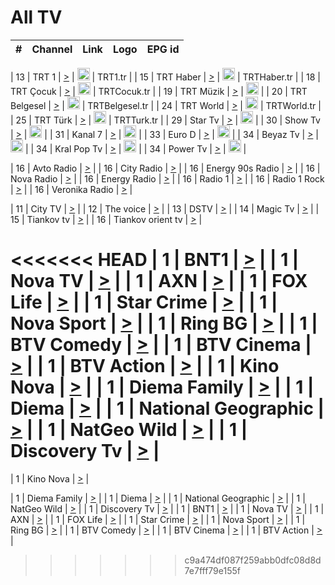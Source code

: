 <h1>All TV</h1>

| #   | Channel        | Link  | Logo | EPG id |
|:---:|:--------------:|:-----:|:----:|:------:|

| 13  | TRT 1            | [>](https://tv-trt1.medya.trt.com.tr/master.m3u8) | <img height="20" src="https://i.imgur.com/j786OLG.png"/> | TRT1.tr |
| 15  | TRT Haber        | [>](https://tv-trthaber.medya.trt.com.tr/master.m3u8) | <img height="20" src="https://i.imgur.com/OVfo8Ab.png"/> | TRTHaber.tr |
| 18  | TRT Çocuk        | [>](https://tv-trtcocuk.medya.trt.com.tr/master.m3u8) | <img height="20" src="https://i.imgur.com/QLFmD6d.png"/> | TRTCocuk.tr |
| 19  | TRT Müzik        | [>](https://tv-trtmuzik.medya.trt.com.tr/master.m3u8) | <img height="20" src="https://i.imgur.com/fIVFCEd.png"/> |
| 20  | TRT Belgesel     | [>](https://tv-trtbelgesel.medya.trt.com.tr/master.m3u8) | <img height="20" src="https://i.imgur.com/MGO87pe.png"/> | TRTBelgesel.tr |
| 24  | TRT World        | [>](https://tv-trtworld.medya.trt.com.tr/master.m3u8) | <img height="20" src="https://i.imgur.com/JEA2xpv.png"/> | TRTWorld.tr |
| 25  | TRT Türk         | [>](https://tv-trtturk.medya.trt.com.tr/master.m3u8) | <img height="20" src="https://i.imgur.com/OSTOQNw.png"/> | TRTTurk.tr |
| 29  | Star Tv   | [>](https://dogus-live.daioncdn.net/startv/startv_360p.m3u8) | <img height="20" src="https://i.imgur.com/IebUZx1.png"/> |
| 30  | Show Tv     | [>](https://ciner-live.daioncdn.net/showtv/showtv.m3u8) | <img height="20" src="https://i.imgur.com/IebUZx1.png"/> |
| 31  | Kanal 7     | [>](https://kanal7-live.daioncdn.net/kanal7/kanal7.m3u8) | <img height="20" src="https://i.imgur.com/IebUZx1.png"/> |
| 33  | Euro D    | [>](https://www.youtube.com/user/KanalD/live) | <img height="20" src="https://i.imgur.com/IebUZx1.png"/> |
| 34  | Beyaz Tv     | [>](https://beyaztv-live.daioncdn.net/beyaztv/beyaztv.m3u8) | <img height="20" src="https://i.imgur.com/IebUZx1.png"/> |
| 34  | Kral Pop Tv     | [>](https://www.youtube.com/watch?v=GuFTuKoXepw) | <img height="20" src="https://i.imgur.com/IebUZx1.png"/> |
| 34  | Power Tv     | [>](https://livetv.powerapp.com.tr/powerTV/powerhd.smil/chunklist.m3u8) | <img height="20" src="https://i.imgur.com/IebUZx1.png"/> |

| 16  | Avto Radio | [>](http://stream.metacast.eu/avtoradio.mp3.m3u) |
| 16  | City Radio | [>](http://stream.metacast.eu/city.aac.m3u) |
| 16  | Energy 90s Radio | [>](http://stream.metacast.eu/energy-90s.m3u) |
| 16  | Nova Radio | [>](http://stream.metacast.eu/nova.aac.m3u) |
| 16  | Energy Radio | [>](http://stream.metacast.eu/nrj.aac.m3u) |
| 16  | Radio 1 | [>](http://stream.metacast.eu/radio1.aac.m3u) |
| 16  | Radio 1 Rock | [>](http://stream.metacast.eu/radio1rock.aac.m3u) |
| 16  | Veronika Radio | [>](http://stream.metacast.eu/veronika.aac.m3u) |

| 11  | City TV | [>](https://tv.city.bg/play/tshls/citytv/index.m3u8) |
| 12  | The voice | [>](https://bss1.neterra.tv/thevoice/thevoice.m3u8) |
| 13  | DSTV | [>](http://46.249.95.140:8081/hls/data.m3u8) |
| 14  | Magic Tv | [>](https://bss1.neterra.tv/magictv/magictv.m3u8) |
| 15  | Tiankov tv | [>](https://streamer103.neterra.tv/tiankov-folk/live.m3u8) |
| 16  | Tiankov orient tv | [>](https://streamer103.neterra.tv/tiankov-orient/live.m3u8) |

<<<<<<< HEAD
| 1 | BNT1 | [>](https://ymkaya.xyz:37159/tv/bnt1/playlist.m3u8?wmsAuthSign=c2VydmVyX3RpbWU9NC8xLzIwMjUgMTowNDowNCBQTSZoYXNoX3ZhbHVlPTlFWXhHcmpGZEdBL2xwTzBQNDdLQnc9PSZ2YWxpZG1pbnV0ZXM9NjA=) |
| 1 | Nova TV | [>](https://ymkaya.xyz:37159/tv/novatv/playlist.m3u8?wmsAuthSign=c2VydmVyX3RpbWU9NC8xLzIwMjUgMTowNDoxNSBQTSZoYXNoX3ZhbHVlPTRuaG8vT0FCeWFLaUE3bzRFOVc4cEE9PSZ2YWxpZG1pbnV0ZXM9NjA=) |
| 1 | AXN | [>](https://ymkaya.xyz:37159/tv/axn/playlist.m3u8?wmsAuthSign=c2VydmVyX3RpbWU9NC8xLzIwMjUgMTowNDoyNiBQTSZoYXNoX3ZhbHVlPTQzYUc1c0RPYnlwTTErSjF3RGExOXc9PSZ2YWxpZG1pbnV0ZXM9NjA=) |
| 1 | FOX Life | [>](https://ymkaya.xyz:37159/tv/foxlife/playlist.m3u8?wmsAuthSign=c2VydmVyX3RpbWU9NC8xLzIwMjUgMTowNDozOCBQTSZoYXNoX3ZhbHVlPTI5bktrYVB5WlE2ejdueWZJY0ZXMGc9PSZ2YWxpZG1pbnV0ZXM9NjA=) |
| 1 | Star Crime | [>](https://ymkaya.xyz:37159/tv/foxcrime/playlist.m3u8?wmsAuthSign=c2VydmVyX3RpbWU9NC8xLzIwMjUgMTowNTowNCBQTSZoYXNoX3ZhbHVlPWNqYlpJZ1RUYWRKZmQ3L2JvS25RdWc9PSZ2YWxpZG1pbnV0ZXM9NjA=) |
| 1 | Nova Sport | [>](https://ymkaya.xyz:37159/tv/novasport/playlist.m3u8?wmsAuthSign=c2VydmVyX3RpbWU9NC8xLzIwMjUgMTowNToxNCBQTSZoYXNoX3ZhbHVlPWx1U1V0cUdxaTdqaHBXODZ3UVp4K0E9PSZ2YWxpZG1pbnV0ZXM9NjA=) |
| 1 | Ring BG | [>](https://ymkaya.xyz:37159/tv/ringbg/playlist.m3u8?wmsAuthSign=c2VydmVyX3RpbWU9NC8xLzIwMjUgMTowNToyNCBQTSZoYXNoX3ZhbHVlPTRMU0g4MVYvcDJHRDd6ampudVlXZ3c9PSZ2YWxpZG1pbnV0ZXM9NjA=) |
| 1 | BTV Comedy | [>](https://ymkaya.xyz:37159/tv/btvcomedy/playlist.m3u8?wmsAuthSign=c2VydmVyX3RpbWU9NC8xLzIwMjUgMTowNTozNCBQTSZoYXNoX3ZhbHVlPXU5cTY5MEJSMlBoWFBiRDFIR1h2SGc9PSZ2YWxpZG1pbnV0ZXM9NjA=) |
| 1 | BTV Cinema | [>](https://ymkaya.xyz:37159/tv/btvcinema/playlist.m3u8?wmsAuthSign=c2VydmVyX3RpbWU9NC8xLzIwMjUgMTowNTo0MyBQTSZoYXNoX3ZhbHVlPW5MY1JFNm1HaDUvMENNeGpMaGJ6V2c9PSZ2YWxpZG1pbnV0ZXM9NjA=) |
| 1 | BTV Action | [>](https://ymkaya.xyz:37159/tv/btvaction/playlist.m3u8?wmsAuthSign=c2VydmVyX3RpbWU9NC8xLzIwMjUgMTowNTo1MyBQTSZoYXNoX3ZhbHVlPTdhSTdHQnN3VzlzeFV1SzBqMFVNTHc9PSZ2YWxpZG1pbnV0ZXM9NjA=) |
| 1 | Kino Nova | [>](https://ymkaya.xyz:37159/tv/kinonova/playlist.m3u8?wmsAuthSign=c2VydmVyX3RpbWU9NC8xLzIwMjUgMTowNjowMiBQTSZoYXNoX3ZhbHVlPWZWcFlBNnB0SVd2MUFXZnMvdkdUY0E9PSZ2YWxpZG1pbnV0ZXM9NjA=) |
| 1 | Diema Family | [>](https://ymkaya.xyz:37159/tv/diemafamily/playlist.m3u8?wmsAuthSign=c2VydmVyX3RpbWU9NC8xLzIwMjUgMTowNjoxMiBQTSZoYXNoX3ZhbHVlPXRXUTIzazc1QUlhUWEvaXg3RW85RXc9PSZ2YWxpZG1pbnV0ZXM9NjA=) |
| 1 | Diema | [>](https://ymkaya.xyz:37159/tv/diema/playlist.m3u8?wmsAuthSign=c2VydmVyX3RpbWU9NC8xLzIwMjUgMTowNjoyMSBQTSZoYXNoX3ZhbHVlPWdzbTlHYlExN3g0bFBMZUpvbEIwanc9PSZ2YWxpZG1pbnV0ZXM9NjA=) |
| 1 | National Geographic | [>](https://ymkaya.xyz:37159/tv/natgeo/playlist.m3u8?wmsAuthSign=c2VydmVyX3RpbWU9NC8xLzIwMjUgMTowNjozMSBQTSZoYXNoX3ZhbHVlPStXVG8vVEY1dFA3ZjdRNnBaTDFNbEE9PSZ2YWxpZG1pbnV0ZXM9NjA=) |
| 1 | NatGeo Wild | [>](https://ymkaya.xyz:37159/tv/natgeowild/playlist.m3u8?wmsAuthSign=c2VydmVyX3RpbWU9NC8xLzIwMjUgMTowNjo0MSBQTSZoYXNoX3ZhbHVlPWxHcFZLV2swRTZ0UTdVc1RrWHlxcnc9PSZ2YWxpZG1pbnV0ZXM9NjA=) |
| 1 | Discovery Tv | [>](https://ymkaya.xyz:37159/tv/discovery/playlist.m3u8?wmsAuthSign=c2VydmVyX3RpbWU9NC8xLzIwMjUgMTowNjo1MCBQTSZoYXNoX3ZhbHVlPWtRcSt0djRIQm5SdE5aeWhmb29NUGc9PSZ2YWxpZG1pbnV0ZXM9NjA=) |
=======


| 1 | Kino Nova | [>](https://ymkaya.xyz:11336/tv/kinonova/playlist.m3u8?wmsAuthSign=c2VydmVyX3RpbWU9MS8yLzIwMjUgNDo0MDoyMCBBTSZoYXNoX3ZhbHVlPWlFS1FrWEtMMVRFM3l5YklUWUJQUHc9PSZ2YWxpZG1pbnV0ZXM9NjA=) |

| 1 | Diema Family | [>](https://ymkaya.xyz:11336/tv/diemafamily/playlist.m3u8?wmsAuthSign=c2VydmVyX3RpbWU9MS8yLzIwMjUgNDo0MDozMCBBTSZoYXNoX3ZhbHVlPUVUaTVKTldvZTF5WVVCM0YwL21kaXc9PSZ2YWxpZG1pbnV0ZXM9NjA=) |
| 1 | Diema | [>](https://ymkaya.xyz:11336/tv/diema/playlist.m3u8?wmsAuthSign=c2VydmVyX3RpbWU9MS8yLzIwMjUgNDo0MDo0MCBBTSZoYXNoX3ZhbHVlPVlYMWVJT2NuUjNpUTBsaytEUFFOS2c9PSZ2YWxpZG1pbnV0ZXM9NjA=) |
| 1 | National Geographic | [>](https://ymkaya.xyz:11336/tv/natgeo/playlist.m3u8?wmsAuthSign=c2VydmVyX3RpbWU9MS8yLzIwMjUgNDo0MTo0MSBBTSZoYXNoX3ZhbHVlPTJQTlVmcG5nYWx0M013eUhGRGxnd0E9PSZ2YWxpZG1pbnV0ZXM9NjA=) |
| 1 | NatGeo Wild | [>](https://ymkaya.xyz:11336/tv/natgeowild/playlist.m3u8?wmsAuthSign=c2VydmVyX3RpbWU9MS8yLzIwMjUgNDo0MTo1MSBBTSZoYXNoX3ZhbHVlPVl1OXZaTTliN0hGWEN3eDBYd1duNkE9PSZ2YWxpZG1pbnV0ZXM9NjA=) |
| 1 | Discovery Tv | [>](https://ymkaya.xyz:11336/tv/discovery/playlist.m3u8?wmsAuthSign=c2VydmVyX3RpbWU9MS8yLzIwMjUgNDo0MjowMSBBTSZoYXNoX3ZhbHVlPWtBQmdLNlY2RmQwWElzMVYzSDJyVkE9PSZ2YWxpZG1pbnV0ZXM9NjA=) |
| 1 | BNT1 | [>](https://ymkaya.xyz:11336/tv/bnt1/playlist.m3u8?wmsAuthSign=c2VydmVyX3RpbWU9MS8yLzIwMjUgNDozODozOCBBTSZoYXNoX3ZhbHVlPVVrMVlRQXpJWlhYeUh6ZFVpSC9NMUE9PSZ2YWxpZG1pbnV0ZXM9NjA=) |
| 1 | Nova TV | [>](https://ymkaya.xyz:11336/tv/novatv/playlist.m3u8?wmsAuthSign=c2VydmVyX3RpbWU9MS8yLzIwMjUgNDozODo0OCBBTSZoYXNoX3ZhbHVlPUVxQjh1a0ZzYkVGZU8zZDFGTzdreVE9PSZ2YWxpZG1pbnV0ZXM9NjA=) |
| 1 | AXN | [>](https://ymkaya.xyz:11336/tv/axn/playlist.m3u8?wmsAuthSign=c2VydmVyX3RpbWU9MS8yLzIwMjUgNDozODo1OCBBTSZoYXNoX3ZhbHVlPUpkWStGY1hkNXhaOVpPZ0thQ0FZL3c9PSZ2YWxpZG1pbnV0ZXM9NjA=) |
| 1 | FOX Life | [>](https://ymkaya.xyz:11336/tv/foxlife/playlist.m3u8?wmsAuthSign=c2VydmVyX3RpbWU9MS8yLzIwMjUgNDozOToxMCBBTSZoYXNoX3ZhbHVlPWt1ZDc1T3AzYlZDTjJnSy9TU0xJZlE9PSZ2YWxpZG1pbnV0ZXM9NjA=) |
| 1 | Star Crime | [>](https://ymkaya.xyz:11336/tv/foxcrime/playlist.m3u8?wmsAuthSign=c2VydmVyX3RpbWU9MS8yLzIwMjUgNDozOToyMCBBTSZoYXNoX3ZhbHVlPXIwVU45Nm9FR1l2enNkTG9TanBxbmc9PSZ2YWxpZG1pbnV0ZXM9NjA=) |
| 1 | Nova Sport | [>](https://ymkaya.xyz:11336/tv/novasport/playlist.m3u8?wmsAuthSign=c2VydmVyX3RpbWU9MS8yLzIwMjUgNDozOTozMCBBTSZoYXNoX3ZhbHVlPXlSZ0UxazVaM0xhSmc0NmR4T0c1T2c9PSZ2YWxpZG1pbnV0ZXM9NjA=) |
| 1 | Ring BG | [>](https://ymkaya.xyz:11336/tv/ringbg/playlist.m3u8?wmsAuthSign=c2VydmVyX3RpbWU9MS8yLzIwMjUgNDozOTo0MCBBTSZoYXNoX3ZhbHVlPTR4aUlFNHVUYWN4enY1WkVuOFZma2c9PSZ2YWxpZG1pbnV0ZXM9NjA=) |
| 1 | BTV Comedy | [>](https://ymkaya.xyz:11336/tv/btvcomedy/playlist.m3u8?wmsAuthSign=c2VydmVyX3RpbWU9MS8yLzIwMjUgNDozOTo1MCBBTSZoYXNoX3ZhbHVlPUtrMTJ2RHNTTUU1RFp1ZkVOdXFSK3c9PSZ2YWxpZG1pbnV0ZXM9NjA=) |
| 1 | BTV Cinema | [>](https://ymkaya.xyz:11336/tv/btvcinema/playlist.m3u8?wmsAuthSign=c2VydmVyX3RpbWU9MS8yLzIwMjUgNDozOTo1OSBBTSZoYXNoX3ZhbHVlPTZWcU9FZW56cG1NM1lrYy8xNE5NeHc9PSZ2YWxpZG1pbnV0ZXM9NjA=) |
| 1 | BTV Action | [>](https://ymkaya.xyz:11336/tv/btvaction/playlist.m3u8?wmsAuthSign=c2VydmVyX3RpbWU9MS8yLzIwMjUgNDo0MDoxMCBBTSZoYXNoX3ZhbHVlPUlDd0ErRkZVWThyMVZwR3c2REdGZ3c9PSZ2YWxpZG1pbnV0ZXM9NjA=) |
>>>>>>> c9a474df087f259abb0dfc08d8d7e7fff79e155f
